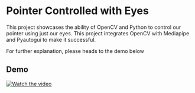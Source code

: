 # Pointer Controlled with Eyes
This project showcases the ability of OpenCV and Python to control our pointer using just our eyes. This project integrates OpenCV with Mediapipe and Pyautogui to make it successful.

For further explanation, please heads to the demo below

## Demo
[![Watch the video](https://img.youtube.com/vi/6RI3zjMSQxo/hqdefault.jpg)](https://www.youtube.com/embed/6RI3zjMSQxo)
